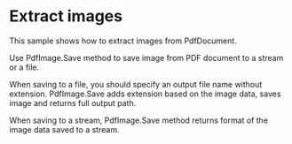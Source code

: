 # Extract images
This sample shows how to extract images from PdfDocument.

Use PdfImage.Save method to save image from PDF document to a stream or a file.

When saving to a file, you should specify an output file name without extension. PdfImage.Save adds extension based on the image data, saves image and returns full output path.

When saving to a stream, PdfImage.Save method returns format of the image data saved to a stream.